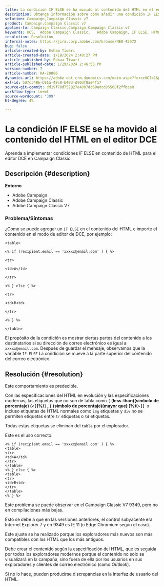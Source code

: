 ```yaml
---
title: La condición IF ELSE se ha movido al contenido del HTML en el editor DCE
description: Obtenga información sobre cómo añadir una condición IF ELSE al contenido del HTML e importar el contenido en el modo de editor DCE.
solution: Campaign,Campaign Classic v7
product: Campaign,Campaign Classic v7
applies-to: Campaign Classic,Campaign,Campaign Classic v7
keywords: KCS, ​​​​​ Adobe Campaign Classic,​​ ​ ​ ​Adobe Campaign, IF ELSE, HTML, editor de DCE, solución de problemas, V7 9349
resolution: Resolution
internal-notes: https://jira.corp.adobe.com/browse/NEO-45972
bug: false
article-created-by: Eshaa Tiwari
article-created-date: 1/18/2024 2:49:27 PM
article-published-by: Eshaa Tiwari
article-published-date: 1/29/2024 2:46:55 PM
version-number: 7
article-number: KA-20006
dynamics-url: https://adobe-ent.crm.dynamics.com/main.aspx?forceUCI=1&pagetype=entityrecord&etn=knowledgearticle&id=81d16bc2-10b6-ee11-a569-6045bd006b3d
exl-id: b07c3486-b91a-49c8-b403-d90df8ae4f17
source-git-commit: dd19f78d752827e48b7dc68adcd95500f2ffbca0
workflow-type: tm+mt
source-wordcount: '309'
ht-degree: 4%

---
```


# La condición IF ELSE se ha movido al contenido del HTML en el editor DCE


Aprenda a implementar condiciones IF ELSE en contenido de HTML para el editor DCE en Campaign Classic.

## Descripción {#description}


<b>Entorno</b>

- Adobe Campaign
- Adobe Campaign Classic
- Adobe Campaign Classic V7


### <b>Problema/Síntomas</b>

¿Cómo se puede agregar un `IF ELSE` en el contenido del HTML e importe el contenido en el modo de editor de DCE, por ejemplo:


```
<table>

<% if (recipient.email == 'xxxxx@email.com' ) { %>

<tr>

<td>A</td>

</tr>

<% } else { %>

<tr>

<td>B<td>

</tr>

<% } %>

</table>
```


El propósito de la condición es mostrar ciertas partes del contenido a los destinatarios si su dirección de correo electrónico es igual a `xxxxx@email.com`. Después de guardar el mensaje, observamos que la variable `IF ELSE` La condición se mueve a la parte superior del contenido del correo electrónico.


## Resolución {#resolution}


Este comportamiento es predecible.

Con las especificaciones del HTML en evolución y las especificaciones modernas, las etiquetas que no son de tabla como <b>`[` </b>(<b>less-than)(símbolo de porcentaje) (`<` )(%)`]` , `[` (símbolo de porcentaje)(mayor que) (%)(`>` )`]`  </b>o incluso etiquetas de HTML normales como `img` etiquetas y `div` no se permiten etiquetas entre `tr` etiquetas o `td` etiquetas.

Todas estas etiquetas se eliminan del `table` por el explorador.

Este es el uso correcto:


```
<% if (recipient.email == 'xxxxx@email.com' ) { %>
<table>
<tr>
<td>A</td>
</tr>
</table>
<% } else { %>
<table>
<tr>
<td>B<td>
</tr>
</table>
<% } %>
```


Este problema se puede observar en el Campaign Classic V7 9349, pero no en compilaciones más bajas.

Esto se debe a que en las versiones anteriores, el control subyacente era Internet Explorer 7 y en 9349 es IE 11 (o Edge Chromium según el caso).

Este ajuste se ha realizado porque los exploradores más nuevos son más compatibles con los HTML que los más antiguos.

Debe crear el contenido según la especificación del HTML, que es seguida por todos los exploradores modernos porque el contenido no solo se visualizará en la campaña, sino fuera de ella por los usuarios en sus exploradores y clientes de correo electrónico (como Outlook).

Si no lo hace, pueden producirse discrepancias en la interfaz de usuario del HTML.
